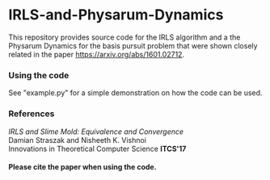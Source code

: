 # IRLS-and-Physarum-Dynamics
This repository provides source code for the IRLS algorithm and a the Physarum Dynamics for the basis pursuit problem that were shown closely related in the paper https://arxiv.org/abs/1601.02712.



### Using the code

See "example.py" for a simple demonstration on how the code can be used. 

### References
*IRLS and Slime Mold: Equivalence and Convergence*  
Damian Straszak and Nisheeth K. Vishnoi  
Innovations in Theoretical Computer Science **ITCS'17**

#### Please cite the paper when using the code.
